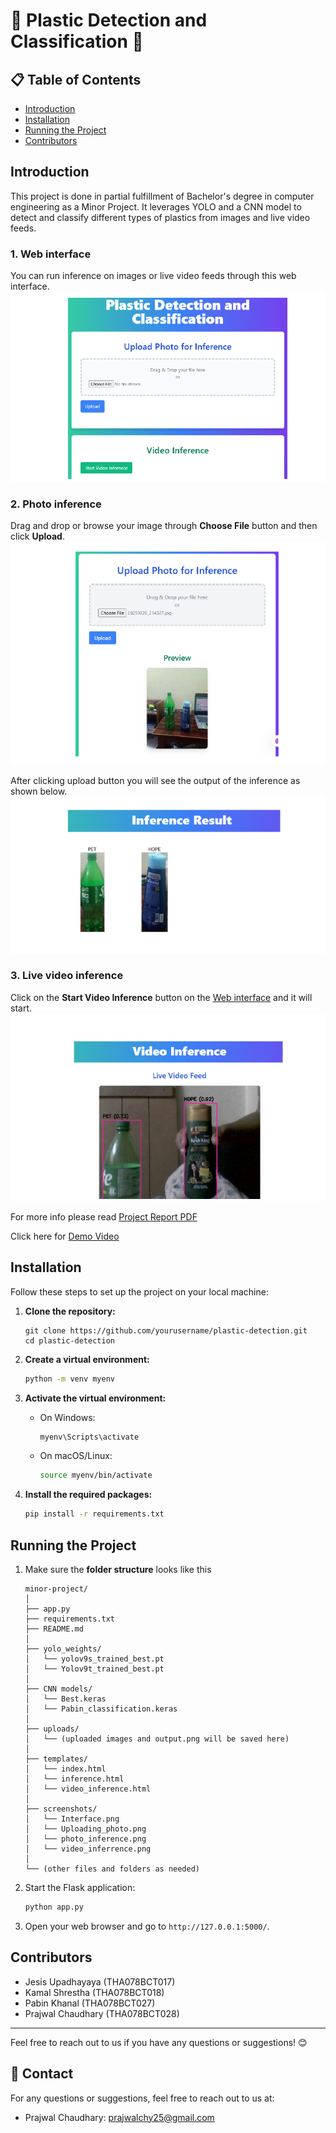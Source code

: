 # 🌟 Plastic Detection and Classification 🌟
## 📋 Table of Contents
- [Introduction](#introduction)
- [Installation](#installation)
- [Running the Project](#running-the-project)
- [Contributors](#contributors)

## Introduction
This project is done in partial fulfillment of Bachelor's degree in computer engineering as a Minor Project. It leverages YOLO and a CNN model to detect and classify different types of plastics from images and live video feeds.

### 1. Web interface
You can run inference on images or live video feeds through this web interface.
![Web Interface](screenshots/Interface.png)

### 2. Photo inference
Drag and drop or browse your image through **Choose File** button and then click **Upload**. 
![Uploading photo](screenshots/Uploading_photo.png)

After clicking upload button you will see the output of the inference as shown below.
![photo inference](screenshots/photo_inference.png)

### 3. Live video inference
Click on the **Start Video Inference** button on the [Web interface](#1-web-interface) and it will start.
![Video inference](screenshots/video_inference.png)

For more info please read [Project Report PDF](./project_report.pdf)

Click here for  [Demo Video](https://drive.google.com/file/d/1_Za4BeSZkGNh6Ts-ZJZb3wCuXeg2wIen/view?usp=sharing)


## Installation
Follow these steps to set up the project on your local machine:

1. **Clone the repository:**
    ```bashv
    git clone https://github.com/yourusername/plastic-detection.git
    cd plastic-detection
    ```

2. **Create a virtual environment:**
    ```bash
    python -m venv myenv
    ```

3. **Activate the virtual environment:**

    - On Windows:
        ```bash
        myenv\Scripts\activate
        ```

    - On macOS/Linux:
        ```bash
        source myenv/bin/activate
        ```

4. **Install the required packages:**
    ```bash
    pip install -r requirements.txt
    ```

## Running the Project
1. Make sure the **folder structure** looks like this 

    ```plaintext
    minor-project/
    │
    ├── app.py
    ├── requirements.txt
    ├── README.md
    │
    ├── yolo_weights/
    │   └── yolov9s_trained_best.pt
    │   └── Yolov9t_trained_best.pt
    │
    ├── CNN models/
    │   └── Best.keras
    │   └── Pabin_classification.keras
    │
    ├── uploads/
    │   └── (uploaded images and output.png will be saved here)
    │
    ├── templates/
    │   └── index.html
    │   └── inference.html
    │   └── video_inference.html
    │
    ├── screenshots/
    │   └── Interface.png
    │   └── Uploading_photo.png
    │   └── photo_inference.png
    │   └── video_inferrence.png
    │
    └── (other files and folders as needed)
    ```

2. Start the Flask application:
    ```bash
    python app.py
    ```

3. Open your web browser and go to `http://127.0.0.1:5000/`.


## Contributors

- Jesis Upadhayaya (THA078BCT017)
- Kamal Shrestha (THA078BCT018)
- Pabin Khanal (THA078BCT027)
- Prajwal Chaudhary (THA078BCT028)

---

Feel free to reach out to us if you have any questions or suggestions! 😊
## 📧 Contact

For any questions or suggestions, feel free to reach out to us at:

- Prajwal Chaudhary: [prajwalchy25@gmail.com](mailto:prajwalchy25@gmail.com)
